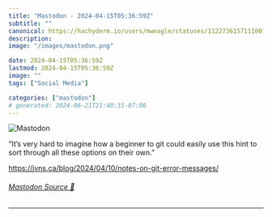 ```yaml
---
title: "Mastodon - 2024-04-15T05:36:59Z"
subtitle: ""
canonical: https://hachyderm.io/users/mweagle/statuses/112273615711100713
description:
image: "/images/mastodon.png"

date: 2024-04-15T05:36:59Z
lastmod: 2024-04-15T05:36:59Z
image: ""
tags: ["Social Media"]

categories: ["mastodon"]
# generated: 2024-06-21T21:40:31-07:00
---
```

![Mastodon](/images/mastodon.png)

<p>“It’s very hard to imagine how a beginner to git could easily use this hint to sort through all these options on their own.”</p><p><a href="https://jvns.ca/blog/2024/04/10/notes-on-git-error-messages/" target="_blank" rel="nofollow noopener noreferrer" translate="no"><span class="invisible">https://</span><span class="ellipsis">jvns.ca/blog/2024/04/10/notes-</span><span class="invisible">on-git-error-messages/</span></a></p>


###### [Mastodon Source 🐘](https://hachyderm.io/@mweagle/112273615711100713)

___
